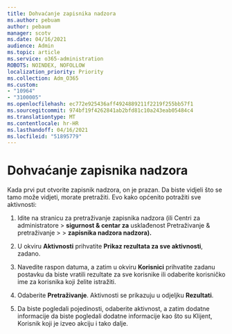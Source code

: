 ```yaml
---
title: Dohvaćanje zapisnika nadzora
ms.author: pebuam
author: pebaum
manager: scotv
ms.date: 04/16/2021
audience: Admin
ms.topic: article
ms.service: o365-administration
ROBOTS: NOINDEX, NOFOLLOW
localization_priority: Priority
ms.collection: Adm_O365
ms.custom:
- "10964"
- "3100005"
ms.openlocfilehash: ec772e925436aff4924889211f2219f255bb57f1
ms.sourcegitcommit: 974bf19f4262841ab2bfd81c10a243eab05484c4
ms.translationtype: MT
ms.contentlocale: hr-HR
ms.lasthandoff: 04/16/2021
ms.locfileid: "51895779"
---
```

# <a name="retrieve-the-audit-logs"></a>Dohvaćanje zapisnika nadzora

Kada prvi put otvorite zapisnik nadzora, on je prazan. Da biste vidjeli što se tamo može vidjeti, morate pretražiti. Evo kako općenito potražiti sve aktivnosti:

1. Idite na stranicu za pretraživanje zapisnika nadzora (ili Centri za administratore > **sigurnost & centar za** usklađenost Pretraživanje & pretraživanje  >    >  **zapisnika nadzora nadzora).**

1. U okviru **Aktivnosti** prihvatite **Prikaz rezultata za sve aktivnosti**, zadano.

1. Navedite raspon datuma, a zatim u okviru **Korisnici** prihvatite zadanu postavku da biste vratili rezultate za sve korisnike ili odaberite korisničko ime za korisnika koji želite istražiti.

1. Odaberite **Pretraživanje**. Aktivnosti se prikazuju u odjeljku **Rezultati**.

1. Da biste pogledali pojedinosti, odaberite aktivnost, a zatim dodatne informacije da biste pogledali dodatne informacije kao što su Klijent, Korisnik koji je izveo akciju i tako dalje. 
